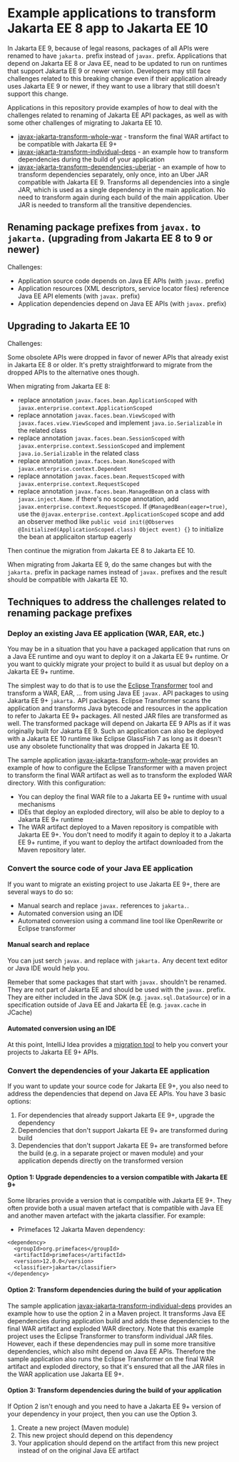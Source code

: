 # Example applications to transform Jakarta EE 8 app to Jakarta EE 10

In Jakarta EE 9, because of legal reasons, packages of all APIs were renamed to have `jakarta.` prefix instead of `javax.` prefix. Applications that depend on Jakarta EE 8 or Java EE, nead to be updated to run on runtimes that support Jakarta EE 9 or newer version. Developers may still face challenges related to this breaking change even if their application already uses Jakarta EE 9 or newer, if they want to use a library that still doesn't support this change.

Applications in this repository provide examples of how to deal with the challenges related to renaming of Jakarta EE API packages, as well as with some other challenges of migrating to Jakarta EE 10.

* [javax-jakarta-transform-whole-war](javax-jakarta-transform-whole-war) - transform the final WAR artifact to be compatible with Jakarta EE 9+
* [javax-jakarta-transform-individual-deps](javax-jakarta-transform-individual-deps) - an example how to transform dependencies during the build of your application
* [javax-jakarta-transform-dependencies-uberjar](javax-jakarta-transform-dependencies-uberjar) - an example of how to transform dependencies separately, only once, into an Uber JAR compatible with Jakarta EE 9. Transforms all dependencies into a single JAR, which is used as a single dependency in the main application. No need to transform again during each build of the main application. Uber JAR is needed to transform all the transitive dependencies.


## Renaming package prefixes from `javax.` to `jakarta.` (upgrading from Jakarta EE 8 to 9 or newer)

Challenges:

* Application source code depends on Java EE APIs (with `javax.` prefix)
* Application resources (XML descriptors, service locator files) reference Java EE API elements (with `javax.` prefix)
* Application dependencies depend on Java EE APIs (with `javax.` prefix)

## Upgrading to Jakarta EE 10

Challenges:

Some obsolete APIs were dropped in favor of newer APIs that already exist in Jakarta EE 8 or older. It's pretty straightforward to migrate from the dropped APIs to the alternative ones though.

When migrating from Jakarta EE 8:

* replace annotation `javax.faces.bean.ApplicationScoped` with `javax.enterprise.context.ApplicationScoped`
* replace annotation `javax.faces.bean.ViewScoped` with `javax.faces.view.ViewScoped` and implement `java.io.Serializable` in the related class
* replace annotation `javax.faces.bean.SessionScoped` with `javax.enterprise.context.SessionScoped` and implement `java.io.Serializable` in the related class
* replace annotation `javax.faces.bean.NoneScoped` with `javax.enterprise.context.Dependent`
* replace annotation `javax.faces.bean.RequestScoped` with `javax.enterprise.context.RequestScoped`
* replace annotation `javax.faces.bean.ManagedBean` on a class with `javax.inject.Name`. if there's no scope annotation, add `javax.enterprise.context.RequestScoped`. If `@ManagedBean(eager=true)`, use the `@javax.enterprise.context.ApplicationScoped` scope and add an observer method like `public void init(@Observes @Initialized(ApplicationScoped.class) Object event) {}` to initialize the bean at applicaiton startup eagerly

Then continue the migration from Jakarta EE 8 to Jakarta EE 10.

When migrating from Jakarta EE 9, do the same changes but with the `jakarta.` prefix in package names instead of `javax.` prefixes and the result should be compatible with Jakarta EE 10.

## Techniques to address the challenges related to renaming package prefixes

### Deploy an existing Java EE application (WAR, EAR, etc.)

You may be in a situation that you have a packaged application that runs on a Java EE runtime and oyu want to deploy it on a Jakarta EE 9+ runtime. Or you want to quickly migrate your project to build it as usual but deploy on a Jakarta EE 9+ runtime.

The simplest way to do that is to use the [Eclipse Transformer](https://github.com/eclipse/transformer#readme) tool and transform a WAR, EAR, ... from using Java EE `javax.` API packages to using Jakarta EE 9+ `jakarta.` API packages. Eclipse Transformer scans the application and transforms Java bytecode and resources in the application to refer to Jakarta EE 9+ packages. All nested JAR files are transformed as well. The transformed package will depend on Jakarta EE 9 APIs as if it was originally built for Jakarta EE 9. Such an application can also be deployed with a Jakarta EE 10 runtime like Eclipse GlassFish 7 as long as it doesn't use any obsolete functionality that was dropped in Jakarta EE 10.

The sample application [javax-jakarta-transform-whole-war](javax-jakarta-transform-whole-war) provides an example of how to configure the Eclipse Transformer with a maven project to transform the final WAR artifact as well as to transform the exploded WAR directory. With this configuration:

* You can deploy the final WAR file to a Jakarta EE 9+ runtime with usual mechanisms
* IDEs that deploy an exploded directory, will also be able to deploy to a Jakarta EE 9+ runtime
* The WAR artifact deployed to a Maven repository is compatible with Jakarta EE 9+. You don't need to modify it again to deploy it to a Jakarta EE 9+ runtime, if you want to deploy the artifact downloaded from the Maven repository later.

### Convert the source code of your Java EE application

If you want to migrate an existing project to use Jakarta EE 9+, there are several ways to do so:

* Manual search and replace `javax.` references to `jakarta.`. 
* Automated conversion using an IDE
* Automated conversion using a command line tool like OpenRewrite or Eclipse transformer

#### Manual search and replace

You can just serch `javax.` and replace with `jakarta.` Any decent text editor or Java IDE would help you.

Remeber that some packages that start with `javax.` shouldn't be renamed. They are not part of Jakarta EE and should be used with the `javax.` prefix. They are either included in the Java SDK (e.g. `javax.sql.DataSource`) or in a specification outside of Java EE and Jakarta EE (e.g. `javax.cache` in JCache)

#### Automated conversion using an IDE

At this point, IntelliJ Idea provides a [migration tool](https://www.jetbrains.com/idea/guide/tutorials/migrating-javax-jakarta/use-migration-tool/) to help you convert your projects to Jakarta EE 9+ APIs.

### Convert the dependencies of your Jakarta EE application

If you want to update your source code for Jakarta EE 9+, you also need to address the dependencies that depend on Java EE APIs. You have 3 basic options:

1. For dependencies that already support Jakarta EE 9+, upgrade the dependency
2. Dependencies that don't support Jakarta EE 9+ are transformed during build
3. Dependencies that don't support Jakarta EE 9+ are transformed before the build (e.g. in a separate project or maven module) and your application depends directly on the transformed version

#### Option 1: Upgrade dependencies to a version compatible with Jakarta EE 9+

Some libraries provide a version that is compatible with Jakarta EE 9+. They often provide both a usual maven artefact that is compatible with Java EE and another maven artefact with the jakarta classifier. For example:

* Primefaces 12 Jakarta Maven dependency:

```
<dependency>
  <groupId>org.primefaces</groupId>
  <artifactId>primefaces</artifactId>
  <version>12.0.0</version>
  <classifier>jakarta</classifier>
</dependency>
```

#### Option 2: Transform dependencies during the build of your application

The sample application [javax-jakarta-transform-individual-deps](javax-jakarta-transform-individual-deps) provides an example how to use the option 2 in a Maven project. It transforms Java EE dependencies during application build and adds these dependencies to the final WAR artifact and exploded WAR directory. Note that this example project uses the Eclipse Transformer to transform individual JAR files. However, each if these dependencies may pull in some more transitive dependencies, which also miht depend on Java EE APIs. Therefore the sample application also runs the Eclipse Transformer on the final WAR artifact and exploded directory, so that it's ensured that all the JAR files in the WAR application use Jakarta EE 9+.

#### Option 3: Transform dependencies during the build of your application

If Option 2 isn't enough and you need to have a Jakarta EE 9+ version of your dependency in your project, then you can use the Option 3.

1. Create a new project (Maven module)
2. This new project should depend on this dependency
3. Your application should depend on the artifact from this new project instead of on the original Java EE artifact



